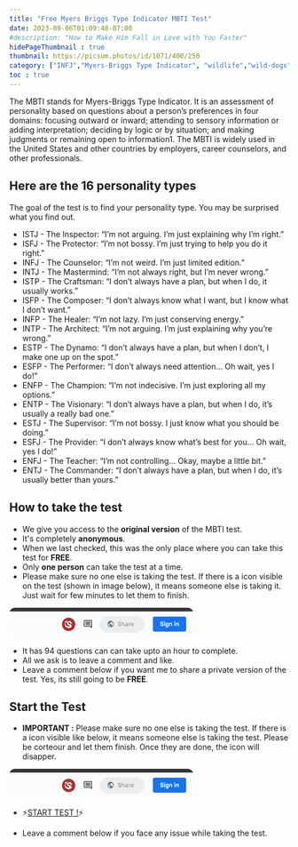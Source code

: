 ```yaml
---
title: "Free Myers Briggs Type Indicator MBTI Test"
date: 2023-09-06T01:09:48-07:00
#description: "How to Make Him Fall in Love with You Faster"
hidePageThumbnail : true
thumbnail: https://picsum.photos/id/1071/400/250
category: ["INFJ","Myers-Briggs Type Indicator", "wildlife","wild-dogs","pets","animal-welfare"]
toc : true
---
```



<!-- This is **bold** text, and this is *emphasized* text.

Visit the [Hugo](https://gohugo.io) website! -->
The MBTI stands for Myers-Briggs Type Indicator. It is an assessment of personality based on questions about a person’s preferences in four domains: focusing outward or inward; attending to sensory information or adding interpretation; deciding by logic or by situation; and making judgments or remaining open to information1. The MBTI is widely used in the United States and other countries by employers, career counselors, and other professionals.

## Here are the 16 personality types
The goal of the test is to find your personality type. You may be surprised what you find out.

* ISTJ - The Inspector: “I’m not arguing. I’m just explaining why I’m right.”
* ISFJ - The Protector: “I’m not bossy. I’m just trying to help you do it right.”
* INFJ - The Counselor: “I’m not weird. I’m just limited edition.”
* INTJ - The Mastermind: “I’m not always right, but I’m never wrong.”
* ISTP - The Craftsman: “I don’t always have a plan, but when I do, it usually works.”
* ISFP - The Composer: “I don’t always know what I want, but I know what I don’t want.”
* INFP - The Healer: “I’m not lazy. I’m just conserving energy.”
* INTP - The Architect: “I’m not arguing. I’m just explaining why you’re wrong.”
* ESTP - The Dynamo: “I don’t always have a plan, but when I don’t, I make one up on the spot.”
* ESFP - The Performer: “I don’t always need attention… Oh wait, yes I do!”
* ENFP - The Champion: “I’m not indecisive. I’m just exploring all my options.”
* ENTP - The Visionary: “I don’t always have a plan, but when I do, it’s usually a really bad one.”
* ESTJ - The Supervisor: “I’m not bossy. I just know what you should be doing.”
* ESFJ - The Provider: “I don’t always know what’s best for you… Oh wait, yes I do!”
* ENFJ - The Teacher: “I’m not controlling… Okay, maybe a little bit.”
* ENTJ - The Commander: “I don’t always have a plan, but when I do, it’s usually better than yours.”

## How to take the test

* We give you access to the **original version** of the MBTI test.
* It's completely **anonymous**.
* When we last checked, this was the only place where you can take this test for **FREE**.
* Only **one person** can take the test at a time.
* Please make sure no one else is taking the test. If there is a icon visible on the test (shown in image below), it means someone else is taking it. Just wait for few minutes to let them to finish.
<img src="/images/inUse.png" alt="image" style="border-radius: 10px;">

* It has 94 questions can can take upto an hour to complete.
* All we ask is to leave a comment and like.
* Leave a comment below if you want me to share a private version of the test. Yes, its still going to be **FREE**.

## Start the Test

* **IMPORTANT :** Please make sure no one else is taking the test. If there is a icon visible like below, it means someone else is taking the test. Please be corteour and let them finish. Once they are done, the icon will disapper.
<img src="/images/inUse.png" alt="image" style="border-radius: 10px;">

* <p>⚡<a id="aflink" href="https://docs.google.com/spreadsheets/d/1kCuOPD07fF3Df8uGoxhaH4VoSsW4AY18mTU8U3Fluuo/edit#gid=390882859" class="one" target="_blank" title="⚡START TEST !⚡">START TEST !</a>⚡</p>

* Leave a comment below if you face any issue while taking the test.